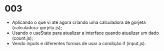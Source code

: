 # 003

- Aplicando o que vi até agora criando uma calculadora de gorjeta (calculadora-gorjeta.js);
- Usando o useState para atualizar a interface quando atualizar um dado (count.js);
- Vendo inputs e diferentes formas de usar a condição if (input.js).